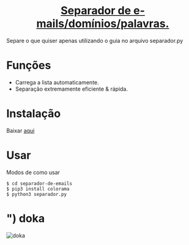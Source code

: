 <div align="center">
  <a href="https://github.com/playboynkz/separador-de-emails">
  <h1>Separador de e-mails/domínios/palavras. </h1>
     
  </a>
</div>

Separe o que quiser apenas utilizando o guia no arquivo separador.py

# Funções
- Carrega a lista automaticamente.
- Separação extremamente eficiente & rápida.


# Instalação

Baixar [aqui](https://codeload.github.com/playboynkz/separador-de-emails/zip/refs/heads/main)

# Usar
Modos de como usar

    $ cd separador-de-emails
    $ pip3 install colorama
    $ python3 separador.py

# ") doka

![doka](https://i.pinimg.com/originals/58/db/70/58db702dcb208626dec008ee12988624.gif)
